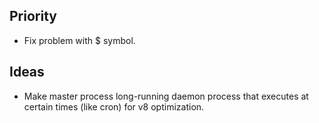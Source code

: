 ## Priority

+ Fix problem with $ symbol.

## Ideas

+ Make master process long-running daemon process that executes at certain times (like cron) for v8 optimization.
